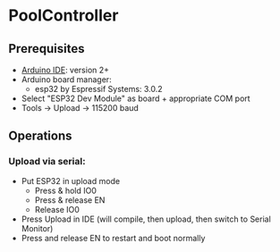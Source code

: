 # PoolController

## Prerequisites

* [Arduino IDE](https://www.arduino.cc/en/software/): version 2+
* Arduino board manager:
    * esp32 by Espressif Systems: 3.0.2
* Select "ESP32 Dev Module" as board + appropriate COM port
* Tools -> Upload -> 115200 baud

## Operations

### Upload via serial:

* Put ESP32 in upload mode
    * Press & hold IO0
	* Press & release EN
	* Release IO0
* Press Upload in IDE (will compile, then upload, then switch to Serial Monitor)
* Press and release EN to restart and boot normally
